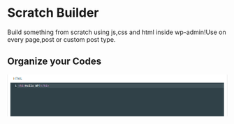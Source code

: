 # Scratch Builder
Build something from scratch using js,css and html inside wp-admin!Use on every page,post or custom post type.


## Organize your Codes

<img src="assets/images/Screenshot_2.png"/>